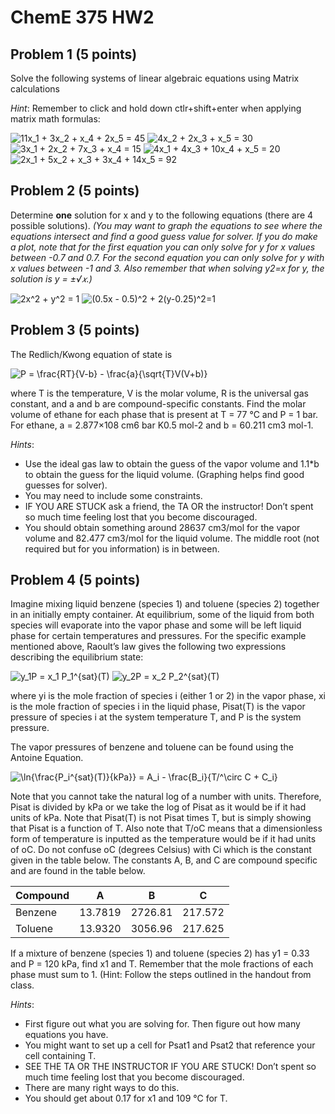 # ChemE 375 HW2

## Problem 1 (5 points)

Solve the following systems of linear algebraic equations using Matrix calculations

*Hint*: Remember to click and hold down ctlr+shift+enter when applying matrix math formulas:

<img src="https://latex.codecogs.com/gif.latex?11x_1&space;&plus;&space;3x_2&space;&plus;&space;x_4&space;&plus;&space;2x_5&space;=&space;45" title="11x_1 + 3x_2 + x_4 + 2x_5 = 45" />
<img src="https://latex.codecogs.com/gif.latex?4x_2&space;&plus;&space;2x_3&space;&plus;&space;x_5&space;=&space;30" title="4x_2 + 2x_3 + x_5 = 30" />
<img src="https://latex.codecogs.com/gif.latex?3x_1&space;&plus;&space;2x_2&space;&plus;&space;7x_3&space;&plus;&space;x_4&space;=&space;15" title="3x_1 + 2x_2 + 7x_3 + x_4 = 15" />
<img src="https://latex.codecogs.com/gif.latex?4x_1&space;&plus;&space;4x_3&space;&plus;&space;10x_4&space;&plus;&space;x_5&space;=&space;20" title="4x_1 + 4x_3 + 10x_4 + x_5 = 20" />
<img src="https://latex.codecogs.com/gif.latex?2x_1&space;&plus;&space;5x_2&space;&plus;&space;x_3&space;&plus;&space;3x_4&space;&plus;&space;14x_5&space;=&space;92" title="2x_1 + 5x_2 + x_3 + 3x_4 + 14x_5 = 92" />

## Problem 2 (5 points)

Determine **one** solution for x and y to the following equations (there are 4 possible solutions).  *(You may want to graph the equations to see where the equations intersect and find a good guess value for solver. If you do make a plot, note that for the first equation you can only solve for y for x values between -0.7 and 0.7.  For the second equation you can only solve for y with x values between -1 and 3.  Also remember that when solving y2=x for y, the solution is y = ±√𝑥.)*

<img src="https://latex.codecogs.com/gif.latex?2x^2&space;&plus;&space;y^2&space;=&space;1" title="2x^2 + y^2 = 1" />
<img src="https://latex.codecogs.com/gif.latex?(0.5x&space;-&space;0.5)^2&space;&plus;&space;2(y-0.25)^2=1" title="(0.5x - 0.5)^2 + 2(y-0.25)^2=1" />


## Problem 3 (5 points)

The Redlich/Kwong equation of state is

<img src="https://latex.codecogs.com/gif.latex?P&space;=&space;\frac{RT}{V-b}&space;-&space;\frac{a}{\sqrt{T}V(V&plus;b)}" title="P = \frac{RT}{V-b} - \frac{a}{\sqrt{T}V(V+b)}" />

where T is the temperature, V is the molar volume, R is the universal gas constant, and a and b are compound-specific constants.  Find the molar volume of ethane for each phase that is present at T = 77 °C and P = 1 bar.  For ethane, a = 2.877×108 cm6 bar K0.5 mol-2 and b = 60.211 cm3 mol-1.

*Hints*:

* Use the ideal gas law to obtain the guess of the vapor volume and 1.1*b to obtain the guess for the liquid volume.  (Graphing helps find good guesses for solver).
* You may need to include some constraints.
* IF YOU ARE STUCK ask a friend, the TA OR the instructor!  Don’t spent so much time feeling lost that you become discouraged.
* You should obtain something around 28637 cm3/mol for the vapor volume and 82.477 cm3/mol for the liquid volume. The middle root (not required but for you information) is in between.

## Problem 4 (5 points)

Imagine mixing liquid benzene (species 1) and toluene (species 2) together in an initially empty container. At equilibrium, some of the liquid from both species will evaporate into the vapor phase and some will be left liquid phase for certain temperatures and pressures. For the specific example mentioned above, Raoult’s law gives the following two expressions describing the equilibrium state:

<img src="https://latex.codecogs.com/gif.latex?y_1P&space;=&space;x_1&space;P_1^{sat}(T)" title="y_1P = x_1 P_1^{sat}(T)" />
<img src="https://latex.codecogs.com/gif.latex?y_2P&space;=&space;x_2&space;P_2^{sat}(T)" title="y_2P = x_2 P_2^{sat}(T)" />

where yi is the mole fraction of species i (either 1 or 2) in the vapor phase, xi is the mole fraction of species i in the liquid phase, Pisat(T) is the vapor pressure of species i at the system temperature T, and P is the system pressure.

The vapor pressures of benzene and toluene can be found using the Antoine Equation.

<img src="https://latex.codecogs.com/gif.latex?\ln{\frac{P_i^{sat}(T)}{kPa}}&space;=&space;A_i&space;-&space;\frac{B_i}{T/^\circ&space;C&space;&plus;&space;C_i}" title="\ln{\frac{P_i^{sat}(T)}{kPa}} = A_i - \frac{B_i}{T/^\circ C + C_i}" />

Note that you cannot take the natural log of a number with units.  Therefore, Pisat is divided by kPa or we take the log of Pisat as it would be if it had units of kPa.  Note that Pisat(T) is not Pisat times T, but is simply showing that Pisat is a function of T.  Also note that T/oC means that a dimensionless form of temperature is inputted as the temperature would be if it had units of oC.  Do not confuse oC (degrees Celsius) with Ci which is the constant given in the table below.  The constants A, B, and C are compound specific and are found in the table below.

| Compound | A       | B       | C       |
| -------- | ------- | ------- | ------- |
| Benzene  | 13.7819 | 2726.81 | 217.572 |
| Toluene  | 13.9320 | 3056.96 | 217.625 |

If a mixture of benzene (species 1) and toluene (species 2) has y1 = 0.33 and P = 120 kPa, find x1 and T. Remember that the mole fractions of each phase must sum to 1. (Hint:  Follow the steps outlined in the handout from class.   

*Hints*:

* First figure out what you are solving for.  Then figure out how many equations you have.
* You might want to set up a cell for Psat1 and Psat2 that reference your cell containing T.
* SEE THE TA OR THE INSTRUCTOR IF YOU ARE STUCK!  Don’t spent so much time feeling lost that you become discouraged.
* There are many right ways to do this.
* You should get about 0.17 for x1 and 109 °C for T.
